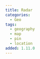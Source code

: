 ```yaml
---
title: Radar
categories:
  - Geo
tags:
  - geography
  - map
  - pin
  - location
added: 1.11.0
---
```

